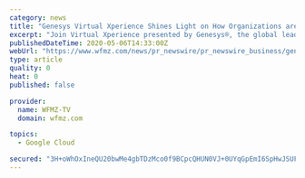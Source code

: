 ```yaml
---
category: news
title: "Genesys Virtual Xperience Shines Light on How Organizations are Successfully Overcoming Uncertainty by Leveraging the Cloud and AI"
excerpt: "Join Virtual Xperience presented by Genesys®, the global leader in cloud customer experience and contact center solutions. The live digital event on May"
publishedDateTime: 2020-05-06T14:33:00Z
webUrl: "https://www.wfmz.com/news/pr_newswire/pr_newswire_business/genesys-virtual-xperience-shines-light-on-how-organizations-are-successfully-overcoming-uncertainty-by-leveraging-the/article_4fd93a5f-5294-5fcf-baba-e07201a44fb2.html"
type: article
quality: 0
heat: 0
published: false

provider:
  name: WFMZ-TV
  domain: wfmz.com

topics:
  - Google Cloud

secured: "3H+oWhOxIneQU20bwMe4gbTDzMco0f9BCpcQHUN0VJ+0UYqGpEmI6SpHwJSUF6jBJ61ftDkEKbEb6VBOT0b93szirlWvd0bm6emsdQtfrUjvdSeIzWbELcWucsYk/A+NXM+/zLiTMzaA/jIGryQ1U7eR7/EG9YZad4jqr3Pckxen/jstblvzKgTH0JCtpqXC7OBhrPnUXMdp6kpe7H9PU7ayxJz25HtZrrkiAZRNzjWObifHezoRcxfeRe1KUwc14mvI2u+nUma+gDDxAgIzGWycR8tv8+/yaufWhOX/RtQAqS7xMWW6cjNke2bRsthcSTPcIbVbxF2l+YBonq9LloBgW+AqlElrh5wroMvmDnVu9jWxEsJM+gsEW2ShmaRIty0RiFNMnALHMRsbSlsV/ZBohfvGP8AxmAcSRcmaNfwgxAd1Gzx3FJqHxxNaBdSND0X/Yerwt3JBiPxw4LSrdLzG6yx0Gbbc0JwNjd/ITPs=;790+DQCtwn4AsxyCwMTjUA=="
---
```


